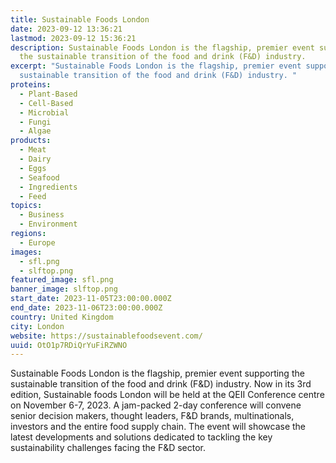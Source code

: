 ```yaml
---
title: Sustainable Foods London
date: 2023-09-12 13:36:21
lastmod: 2023-09-12 15:36:21
description: Sustainable Foods London is the flagship, premier event supporting
  the sustainable transition of the food and drink (F&D) industry.
excerpt: "Sustainable Foods London is the flagship, premier event supporting the
  sustainable transition of the food and drink (F&D) industry. "
proteins:
  - Plant-Based
  - Cell-Based
  - Microbial
  - Fungi
  - Algae
products:
  - Meat
  - Dairy
  - Eggs
  - Seafood
  - Ingredients
  - Feed
topics:
  - Business
  - Environment
regions:
  - Europe
images:
  - sfl.png
  - slftop.png
featured_image: sfl.png
banner_image: slftop.png
start_date: 2023-11-05T23:00:00.000Z
end_date: 2023-11-06T23:00:00.000Z
country: United Kingdom
city: London
website: https://sustainablefoodsevent.com/
uuid: OtO1p7RDiQrYuFiRZWNO
---
```

Sustainable Foods London is the flagship, premier event supporting the sustainable transition of the food and drink (F&D) industry. Now in its 3rd edition, Sustainable foods London will be held at the QEII Conference centre on November 6-7, 2023. A jam-packed 2-day conference will convene senior decision makers, thought leaders, F&D brands, multinationals, investors and the entire food supply chain. The event will showcase the latest developments and solutions dedicated to tackling the key sustainability challenges facing the F&D sector.
